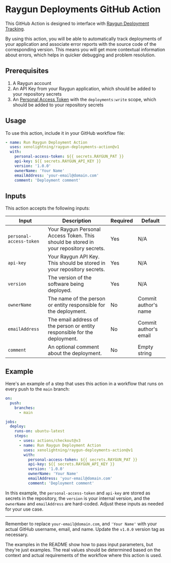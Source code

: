 # Raygun Deployments GitHub Action

This GitHub Action is designed to interface with [Raygun Deployment Tracking](https://raygun.com/documentation/product-guides/deployment-tracking/overview/).

By using this action, you will be able to automatically track deployments of your application and associate error reports with the source code of the corresponding version. This means you will get more contextual information about errors, which helps in quicker debugging and problem resolution.

## Prerequisites

1. A Raygun account
2. An API Key from your Raygun application, which should be added to your repository secrets
3. An [Personal Access Token](https://raygun.com/documentation/accounts-billing/your-settings/#personal-access-tokens) with the `deployments:write` scope, which should be added to your repository secrets

## Usage

To use this action, include it in your GitHub workflow file:

```yaml
- name: Run Raygun Deployment Action
  uses: xenolightning/raygun-deployments-action@v1
  with:
    personal-access-token: ${{ secrets.RAYGUN_PAT }}
    api-key: ${{ secrets.RAYGUN_API_KEY }}
    version: '1.0.0'
    ownerName: 'Your Name'
    emailAddress: 'your-email@domain.com'
    comment: 'Deployment comment'
```

## Inputs

This action accepts the following inputs:

| Input | Description | Required | Default |
| ----- | ----------- | -------- | ------- |
| `personal-access-token` | Your Raygun Personal Access Token. This should be stored in your repository secrets. | Yes | N/A |
| `api-key` | Your Raygun API Key. This should be stored in your repository secrets. | Yes | N/A |
| `version` | The version of the software being deployed. | Yes | N/A |
| `ownerName` | The name of the person or entity responsible for the deployment. | No | Commit author's name |
| `emailAddress` | The email address of the person or entity responsible for the deployment. | No | Commit author's email |
| `comment` | An optional comment about the deployment. | No | Empty string |

## Example

Here's an example of a step that uses this action in a workflow that runs on every push to the `main` branch:

```yaml
on:
  push:
    branches: 
      - main

jobs:
  deploy:
    runs-on: ubuntu-latest
    steps:
      - uses: actions/checkout@v3
      - name: Run Raygun Deployment Action
        uses: xenolightning/raygun-deployments-action@v1
        with:
          personal-access-token: ${{ secrets.RAYGUN_PAT }}
          api-key: ${{ secrets.RAYGUN_API_KEY }}
          version: '1.0.0'
          ownerName: 'Your Name'
          emailAddress: 'your-email@domain.com'
          comment: 'Deployment comment'
```

In this example, the `personal-access-token` and `api-key` are stored as secrets in the repository, the `version` is your internal version, and the `ownerName` and `emailAddress` are hard-coded. Adjust these inputs as needed for your use case.

---

Remember to replace `your-email@domain.com`, and `'Your Name'` with your actual GitHub username, email, and name. Update the `v1.0.0` version tag as necessary. 

The examples in the README show how to pass input parameters, but they're just examples. The real values should be determined based on the context and actual requirements of the workflow where this action is used.
